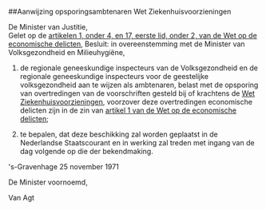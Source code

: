 <meta http-equiv='Content-Type' content='text/html; charset=utf-8' />

##Aanwijzing opsporingsambtenaren Wet Ziekenhuisvoorzieningen

De Minister van Justitie,  
Gelet op de [artikelen 1, onder 4, en 17, eerste lid, onder 2, van de Wet op de economische delicten](../../../../../../wet/wet/op/de/economische/delicten/BWBR0002063/README.md),
Besluit:     in overeenstemming met de Minister van Volksgezondheid en Milieuhygiëne, 

1. de regionale geneeskundige inspecteurs van de Volksgezondheid en de regionale geneeskundige inspecteurs voor de geestelijke volksgezondheid aan te wijzen als ambtenaren, belast met de opsporing van overtredingen van de voorschriften gesteld bij of krachtens de [Wet Ziekenhuisvoorzieningen](../../../../../../wet/wet/ziekenhuisvoorzieningen/BWBR0002753/README.md), voorzover deze overtredingen economische delicten zijn in de zin van [artikel 1 van de Wet op de economische delicten](../../../../../../wet/wet/op/de/economische/delicten/BWBR0002063/README.md);  

2. te bepalen, dat deze beschikking zal worden geplaatst in de Nederlandse Staatscourant en in werking zal treden met ingang van de dag volgende op die der bekendmaking.       

's-Gravenhage 
25 november 1971    

De 
Minister voornoemd, 

Van Agt      
